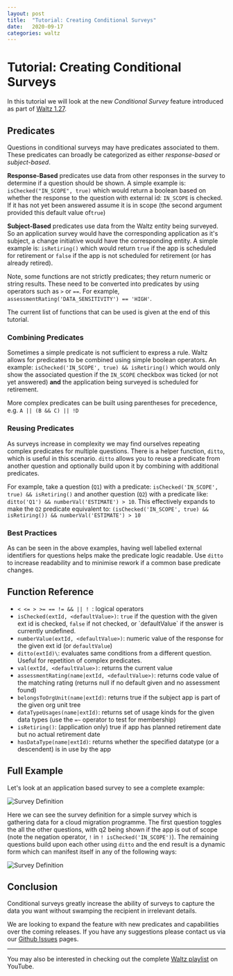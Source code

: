 ```yaml
---
layout: post
title:  "Tutorial: Creating Conditional Surveys"
date:   2020-09-17
categories: waltz 
---
```


# Tutorial: Creating Conditional Surveys
In this tutorial we will look at the new _Conditional Survey_ feature introduced as part of [Waltz 1.27](https://github.com/finos/waltz/releases/tag/1.27.2).


## Predicates
Questions in conditional surveys may have predicates associated to them. 
These predicates can broadly be categorized as either _response-based_ or _subject-based_.

**Response-Based** predicates use data from other responses in the survey to determine if a question should be shown.
A simple example is: `isChecked("IN_SCOPE", true)` which would return a boolean based on whether the response to the question with external id: `IN_SCOPE` is checked.
If it has not yet been answered assume it is in scope (the second argument provided this default value of`true`)

**Subject-Based** predicates use data from the Waltz entity being surveyed. 
So an application survey would have the corresponding application as it's subject, a change initiative would have the corresponding entity.
A simple example is: `isRetiring()` which would return `true` if the app is scheduled for retirement or `false` if the app is not scheduled for retirement (or has already retired).

Note, some functions are not strictly predicates; they return numeric or string results.
These need to be converted into predicates by using operators such as `>` or `==`. 
For example, `assessmentRating('DATA_SENSITIVITY') == 'HIGH'`.

The current list of functions that can be used is given at the end of this tutorial.


### Combining Predicates
Sometimes a simple predicate is not sufficient to express a rule.
Waltz allows for predicates to be combined using simple boolean operators.
An example: 
`isChecked('IN_SCOPE', true) && isRetiring()` 
which would only show the associated question if the `IN_SCOPE` checkbox was ticked (or not yet answered) **and** the application being surveyed is scheduled for retirement.

More complex predicates can be built using parentheses for precedence, e.g. 
`A || (B && C) || !D`     


### Reusing Predicates
As surveys increase in complexity we may find ourselves repeating complex predicates for multiple questions.
There is a helper function, `ditto`, which is useful in this scenario.
`ditto` allows you to reuse a predicate from another question and optionally build upon it by combining with additional predicates.

For example, take a question (`Q1`) with a predicate: 
`isChecked('IN_SCOPE', true) && isRetiring()` 
and another question (`Q2`) with a predicate like: 
`ditto('Q1') && numberVal('ESTIMATE') > 10`. 
This effectively expands to make the `Q2` predicate equivalent to:
`(isChecked('IN_SCOPE', true) && isRetiring()) && numberVal('ESTIMATE') > 10`  


### Best Practices
As can be seen in the above examples, having well labelled external identifiers for questions helps make the predicate logic readable.
Use `ditto` to increase readability and to minimise rework if a common base predicate changes.


## Function Reference
* `< <= > >= == != && || ! `: logical operators
* `isChecked(extId, <defaultValue>)`: `true` if the question with the given ext id is checked, `false` if not checked,
  or \`defaultValue\` if the answer is currently undefined.
* `numberValue(extId, <defaultValue>)`: numeric value of the response for the given ext id (or `defaultValue`)
* `ditto(extId)\`: evaluates same conditions from a different question.  Useful for repetition of complex predicates.
* `val(extId, <defaultValue>)`: returns the current value
* `assessmentRating(name|extId, <defaultValue>)`: returns code value of the matching rating (returns null if no default given and no assessment found)
* `belongsToOrgUnit(name|extId)`: returns true if the subject app is part of the given org unit tree
* `dataTypeUsages(name|extId)`: returns set of usage kinds for the given data types (use the `=~` operator to test for membership)
* `isRetiring()`: (application only) true if app has planned retirement date but no actual retirement date
* `hasDataType(name|extId)`: returns whether the specified datatype (or a descendent) is in use by the app

## Full Example
Let's look at an application based survey to see a complete example:

![Survey Definition](/assets/images/surveys/example.png)

Here we can see the survey definition for a simple survey which is gathering data for a cloud migration programme.
The first question toggles the all the other questions, with q2 being shown if the app is out of scope 
(note the negation operator, `!` in `! isChecked('IN_SCOPE')`).
The remaining questions build upon each other using `ditto` and the end result is a dynamic form which can manifest itself in any of the following ways:

![Survey Definition](/assets/images/surveys/results.png)


## Conclusion
Conditional surveys greatly increase the ability of surveys to capture the data you want without swamping the recipient in irrelevant details.

We are looking to expand the feature with new predicates and capabilities over the coming releases. 
If you have any suggestions please contact us via our [Github Issues](https://github.com/finos/waltz/issues) pages.




----

You may also be interested in checking out the complete [Waltz playlist](https://www.youtube.com/playlist?list=PLGNSioXgrIEfJFJCTFGxKzfoDmxwPEap4) on YouTube.